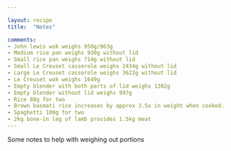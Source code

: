 ```yaml
---

layout: recipe
title:  "Notes"

comments: 
- John lewis wok weighs 950g/963g
- Medium rice pan weighs 930g without lid
- Small rice pan weighs 714g without lid 
- Small Le Creuset casserole weighs 2434g without lid
- Large Le Creuset casserole weighs 3622g without lid
- Le Creuset wok weighs 1649g
- Empty blender with both parts of lid weighs 1302g
- Empty blender without lid weighs 997g
- Rice 80g for two
- Brown basmati rice increases by approx 3.5x in weight when cooked.
- Spaghetti 100g for two
- 2kg bone-in leg of lamb provides 1.5kg meat
---
```


Some notes to help with weighing out portions